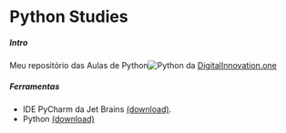 
# Python Studies 


##### Intro
Meu repositório das Aulas de Python![Python](https://docs.python.org/3/_static/py.png) da [DigitalInnovation.one](https://web.digitalinnovation.one/)


##### Ferramentas
- IDE PyCharm da Jet Brains [(download)](https://www.jetbrains.com/pycharm/ "download").
- Python [(download)](https://www.python.org/downloads/ "(download)")

